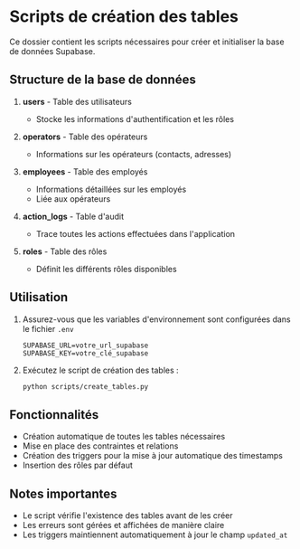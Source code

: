 # Scripts de création des tables

Ce dossier contient les scripts nécessaires pour créer et initialiser la base de données Supabase.

## Structure de la base de données

1. **users** - Table des utilisateurs
   - Stocke les informations d'authentification et les rôles

2. **operators** - Table des opérateurs
   - Informations sur les opérateurs (contacts, adresses)

3. **employees** - Table des employés
   - Informations détaillées sur les employés
   - Liée aux opérateurs

4. **action_logs** - Table d'audit
   - Trace toutes les actions effectuées dans l'application

5. **roles** - Table des rôles
   - Définit les différents rôles disponibles

## Utilisation

1. Assurez-vous que les variables d'environnement sont configurées dans le fichier `.env`
   ```
   SUPABASE_URL=votre_url_supabase
   SUPABASE_KEY=votre_clé_supabase
   ```

2. Exécutez le script de création des tables :
   ```bash
   python scripts/create_tables.py
   ```

## Fonctionnalités

- Création automatique de toutes les tables nécessaires
- Mise en place des contraintes et relations
- Création des triggers pour la mise à jour automatique des timestamps
- Insertion des rôles par défaut

## Notes importantes

- Le script vérifie l'existence des tables avant de les créer
- Les erreurs sont gérées et affichées de manière claire
- Les triggers maintiennent automatiquement à jour le champ `updated_at`
